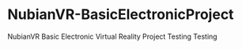 # NubianVR-BasicElectronicProject
NubianVR Basic Electronic Virtual Reality Project
Testing Testing
